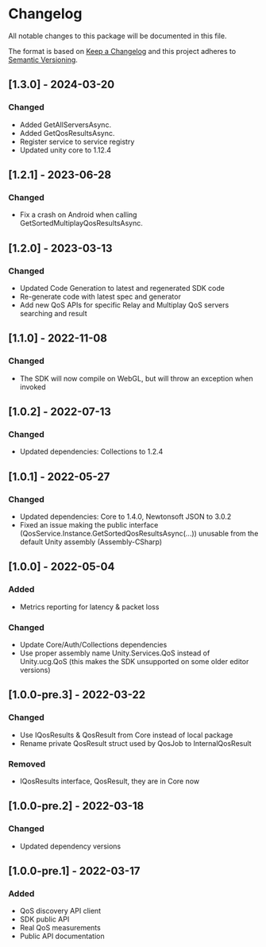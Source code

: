 # Changelog

All notable changes to this package will be documented in this file.

The format is based on [Keep a Changelog](http://keepachangelog.com/en/1.0.0/)
and this project adheres to [Semantic Versioning](http://semver.org/spec/v2.0.0.html).


## [1.3.0] - 2024-03-20

### Changed
- Added GetAllServersAsync.
- Added GetQosResultsAsync.
- Register service to service registry
- Updated unity core to 1.12.4 

## [1.2.1] - 2023-06-28

### Changed
- Fix a crash on Android when calling GetSortedMultiplayQosResultsAsync.

## [1.2.0] - 2023-03-13

### Changed
- Updated Code Generation to latest and regenerated SDK code
- Re-generate code with latest spec and generator
- Add new QoS APIs for specific Relay and Multiplay QoS servers searching and result

## [1.1.0] - 2022-11-08

### Changed
- The SDK will now compile on WebGL, but will throw an exception when invoked

## [1.0.2] - 2022-07-13

### Changed
- Updated dependencies: Collections to 1.2.4

## [1.0.1] - 2022-05-27

### Changed
- Updated dependencies: Core to 1.4.0, Newtonsoft JSON to 3.0.2
- Fixed an issue making the public interface (QosService.Instance.GetSortedQosResultsAsync(...))
unusable from the default Unity assembly (Assembly-CSharp)

## [1.0.0] - 2022-05-04

### Added
- Metrics reporting for latency & packet loss

### Changed
- Update Core/Auth/Collections dependencies
- Use proper assembly name Unity.Services.QoS instead of Unity.ucg.QoS (this makes the SDK unsupported on some older editor versions)

## [1.0.0-pre.3] - 2022-03-22

### Changed
- Use IQosResults & QosResult from Core instead of local package
- Rename private QosResult struct used by QosJob to InternalQosResult

### Removed
- IQosResults interface, QosResult, they are in Core now

## [1.0.0-pre.2] - 2022-03-18

### Changed
- Updated dependency versions

## [1.0.0-pre.1] - 2022-03-17

### Added
- QoS discovery API client
- SDK public API
- Real QoS measurements
- Public API documentation

